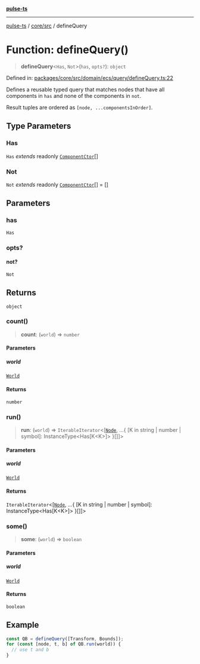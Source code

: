 [**pulse-ts**](../../../README.md)

***

[pulse-ts](../../../README.md) / [core/src](../README.md) / defineQuery

# Function: defineQuery()

> **defineQuery**\<`Has`, `Not`\>(`has`, `opts?`): `object`

Defined in: [packages/core/src/domain/ecs/query/defineQuery.ts:22](https://github.com/jlehett/pulse-ts/blob/b287bc18de1bbb78a8cc43f602a646e458610bc3/packages/core/src/domain/ecs/query/defineQuery.ts#L22)

Defines a reusable typed query that matches nodes that have all components in `has`
and none of the components in `not`.

Result tuples are ordered as `[node, ...componentsInOrder]`.

## Type Parameters

### Has

`Has` *extends* readonly [`ComponentCtor`](../type-aliases/ComponentCtor.md)[]

### Not

`Not` *extends* readonly [`ComponentCtor`](../type-aliases/ComponentCtor.md)[] = \[\]

## Parameters

### has

`Has`

### opts?

#### not?

`Not`

## Returns

`object`

### count()

> **count**: (`world`) => `number`

#### Parameters

##### world

[`World`](../classes/World.md)

#### Returns

`number`

### run()

> **run**: (`world`) => `IterableIterator`\<\[[`Node`](../classes/Node.md), ...\{ \[K in string \| number \| symbol\]: InstanceType\<Has\[K\<K\>\]\> \}\[\]\]\>

#### Parameters

##### world

[`World`](../classes/World.md)

#### Returns

`IterableIterator`\<\[[`Node`](../classes/Node.md), ...\{ \[K in string \| number \| symbol\]: InstanceType\<Has\[K\<K\>\]\> \}\[\]\]\>

### some()

> **some**: (`world`) => `boolean`

#### Parameters

##### world

[`World`](../classes/World.md)

#### Returns

`boolean`

## Example

```ts
const QB = defineQuery([Transform, Bounds]);
for (const [node, t, b] of QB.run(world)) {
  // use t and b
}
```
